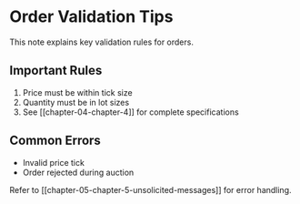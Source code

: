 # Order Validation Tips

This note explains key validation rules for orders.

## Important Rules

1. Price must be within tick size
2. Quantity must be in lot sizes
3. See [[chapter-04-chapter-4]] for complete specifications

## Common Errors

- Invalid price tick
- Order rejected during auction

Refer to [[chapter-05-chapter-5-unsolicited-messages]] for error handling.
